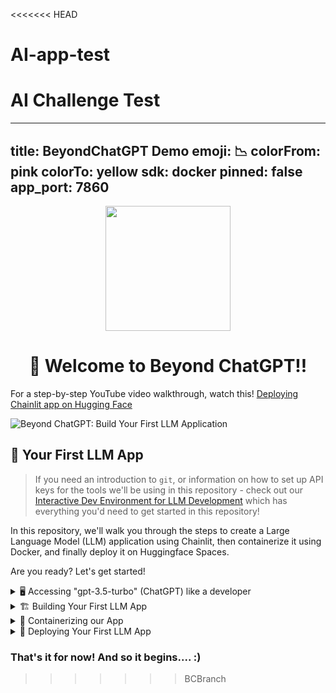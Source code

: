 <<<<<<< HEAD
# AI-app-test
AI Challenge Test
=======
---
title: BeyondChatGPT Demo
emoji: 📉
colorFrom: pink
colorTo: yellow
sdk: docker
pinned: false
app_port: 7860
---

<p align = "center" draggable=”false” ><img src="https://github.com/AI-Maker-Space/LLM-Dev-101/assets/37101144/d1343317-fa2f-41e1-8af1-1dbb18399719" 
     width="200px"
     height="auto"/>
</p>


## <h1 align="center" id="heading">:wave: Welcome to Beyond ChatGPT!!</h1>

For a step-by-step YouTube video walkthrough, watch this! [Deploying Chainlit app on Hugging Face](https://www.youtube.com/live/pRbbZcL0NMI?si=NAYhMZ_suAY84f06&t=2119)

![Beyond ChatGPT: Build Your First LLM Application](https://github.com/AI-Maker-Space/Beyond-ChatGPT/assets/48775140/cb7a74b8-28af-4d12-a008-8f5a51d47b4c)

## 🤖 Your First LLM App

> If you need an introduction to `git`, or information on how to set up API keys for the tools we'll be using in this repository - check out our [Interactive Dev Environment for LLM Development](https://github.com/AI-Maker-Space/Interactive-Dev-Environment-for-LLM-Development/tree/main) which has everything you'd need to get started in this repository!

In this repository, we'll walk you through the steps to create a Large Language Model (LLM) application using Chainlit, then containerize it using Docker, and finally deploy it on Huggingface Spaces.

Are you ready? Let's get started!

<details>
  <summary>🖥️ Accessing "gpt-3.5-turbo" (ChatGPT) like a developer</summary>

1. Head to [this notebook](https://colab.research.google.com/drive/1mOzbgf4a2SP5qQj33ZxTz2a01-5eXqk2?usp=sharing) and follow along with the instructions!

2. Complete the notebook and try out your own system/assistant messages!

That's it! Head to the next step and start building your application!

</details>


<details>
  <summary>🏗️ Building Your First LLM App</summary>

1. Clone [this](https://github.com/AI-Maker-Space/Beyond-ChatGPT/tree/main) repo.

     ``` bash
     git clone https://github.com/AI-Maker-Space/Beyond-ChatGPT.git
     ```

2. Navigate inside this repo
     ``` bash
     cd Beyond-ChatGPT
     ```

3. Create a virtual environment and install dependencies.
     ``` bash
     # Create a virtual environment
     uv venv

     # Activate the virtual environment
     # On macOS/Linux:
     source .venv/bin/activate
     # On Windows:
     # .venv\Scripts\activate

     # Install dependencies from pyproject.toml
     uv sync
     ``` 

4. Open your `.env` file. Replace the `###` in your `.env` file with your OpenAI Key and save the file.
     ``` bash
     OPENAI_API_KEY=sk-###
     ```

5. Let's try deploying it locally. Make sure you're in the activated virtual environment. Run the app using Chainlit. This may take a minute to run.
     ``` bash
     uv run chainlit run app.py -w
     ```

<p align = "center" draggable="false">
<img src="https://github.com/AI-Maker-Space/LLMOps-Dev-101/assets/37101144/54bcccf9-12e2-4cef-ab53-585c1e2b0fb5"> 
</p>

Great work! Let's see if we can interact with our chatbot.

<p align = "center" draggable="false">
<img src="https://github.com/AI-Maker-Space/LLMOps-Dev-101/assets/37101144/854e4435-1dee-438a-9146-7174b39f7c61"> 
</p> 

Awesome! Time to throw it into a docker container and prepare it for shipping!
</details>



<details>
  <summary>🐳 Containerizing our App</summary>

1. Let's build the Docker image. We'll tag our image as `llm-app` using the `-t` parameter. The `.` at the end means we want all of the files in our current directory to be added to our image. Note that our Dockerfile is set up to use uv for dependency management and will install all the packages defined in our pyproject.toml file.
     
     ``` bash
     docker build -t llm-app .
     ```

2. Run and test the Docker image locally using the `run` command. The `-p`parameter connects our **host port #** to the left of the `:` to our **container port #** on the right.
    
     ``` bash
     docker run -p 7860:7860 llm-app
     ```

3. Visit http://localhost:7860 in your browser to see if the app runs correctly.

<p align = "center" draggable="false">
<img src="https://github.com/AI-Maker-Space/LLMOps-Dev-101/assets/37101144/2c764f25-09a0-431b-8d28-32246e0ca1b7"> 
</p>

Great! Time to ship!
</details>


<details>
  <summary>🚀 Deploying Your First LLM App</summary>

1. Let's create a new Huggingface Space. Navigate to [Huggingface](https://huggingface.co) and click on your profile picture on the top right. Then click on `New Space`.

<p align = "center" draggable=”false”>
<img src="https://github.com/AI-Maker-Space/LLMOps-Dev-101/assets/37101144/f0656408-28b8-4876-9887-8f0c4b882bae"> 
</p>

2. Setup your space as shown below:
   
- Owner: Your username
- Space Name: `llm-app`
- License: `Openrail`
- Select the Space SDK: `Docker`
- Docker Template: `Blank`
- Space Hardware: `CPU basic - 2 vCPU - 16 GB - Free`
- Repo type: `Public`

<p align = "center" draggable=”false”>
<img src="https://github.com/AI-Maker-Space/LLMOps-Dev-101/assets/37101144/8f16afd1-6b46-4d9f-b642-8fefe355c5c9"> 
</p>

3. You should see something like this. We're now ready to send our files to our Huggingface Space. After cloning, move your files to this repo and push it along with your docker file. You DO NOT need to create a Dockerfile. Make sure NOT TO push your `.env` file. This should automatically be ignored.

<p align = "center" draggable=”false”>
<img src="https://github.com/AI-Maker-Space/LLMOps-Dev-101/assets/37101144/cbf366e2-7613-4223-932a-72c67a73f9c6"> 
</p>

4. After pushing all files, navigate to the settings in the top right to add your OpenAI API key.

<p align = "center" draggable=”false”>
<img src="https://github.com/AI-Maker-Space/LLMOps-Dev-101/assets/37101144/a1123a6f-abdd-4f76-bea4-39acf9928762"> 
</p>

5. Scroll down to `Variables and secrets` and click on `New secret` on the top right.

<p align = "center" draggable=”false”>
<img src="https://github.com/AI-Maker-Space/LLMOps-Dev-101/assets/37101144/a8a4a25d-752b-4036-b572-93381370c2db"> 
</p>

6. Set the name to `OPENAI_API_KEY` and add your OpenAI key under `Value`. Click save.

<p align = "center" draggable=”false”>
<img src="https://github.com/AI-Maker-Space/LLMOps-Dev-101/assets/37101144/0a897538-1779-48ff-bcb4-486af30f7a14"> 
</p>

7. To ensure your key is being used, we recommend you `Restart this Space`.

<p align = "center" draggable=”false”>
<img src="https://github.com/AI-Maker-Space/LLMOps-Dev-101/assets/37101144/fb1d83af-6ebe-4676-8bf5-b6d88f07c583"> 
</p>

8. Congratulations! You just deployed your first LLM! 🚀🚀🚀 Get on linkedin and post your results and experience! Make sure to tag us at #AIMakerspace !

Here's a template to get your post started!

```
🚀🎉 Exciting News! 🎉🚀

🏗️ Today, I'm thrilled to announce that I've successfully built and shipped my first-ever LLM using the powerful combination of Chainlit, Docker, and the OpenAI API! 🖥️

Check it out 👇
[LINK TO APP]

A big shoutout to the @**AI Makerspace** for all making this possible. Couldn't have done it without the incredible community there. 🤗🙏

Looking forward to building with the community! 🙌✨ Here's to many more creations ahead! 🥂🎉

Who else is diving into the world of AI? Let's connect! 🌐💡

#FirstLLM #Chainlit #Docker #OpenAI #AIMakerspace
```

</details>

<p></p>

### That's it for now!  And so it begins.... :)
>>>>>>> BCBranch
